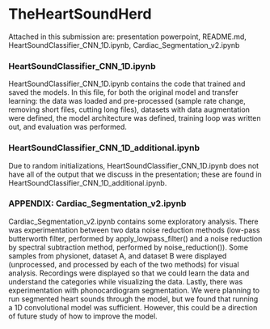 # TheHeartSoundHerd

Attached in this submission are: presentation powerpoint, README.md, HeartSoundClassifier_CNN_1D.ipynb, Cardiac_Segmentation_v2.ipynb

### HeartSoundClassifier_CNN_1D.ipynb
HeartSoundClassifier_CNN_1D.ipynb contains the code that trained and saved the models. In this file, for both the original model and transfer learning: the data was loaded and pre-processed (sample rate change, removing short files, cutting long files), datasets with data augmentation were defined, the model architecture was defined, training loop was written out, and evaluation was performed.

### HeartSoundClassifier_CNN_1D_additional.ipynb
Due to random initializations, HeartSoundClassifier_CNN_1D.ipynb does not have all of the output that we discuss in the presentation; these are found in HeartSoundClassifier_CNN_1D_additional.ipynb.

### APPENDIX: Cardiac_Segmentation_v2.ipynb
Cardiac_Segmentation_v2.ipynb contains some exploratory analysis. There was experimentation between two data noise reduction methods (low-pass butterworth filter, performed by apply_lowpass_filter() and a noise reduction by spectral subtraction method, performed by noise_reduction()). Some samples from physionet, dataset A, and dataset B were displayed (unprocessed, and processed by each of the two methods) for visual analysis. Recordings were displayed so that we could learn the data and understand the categories while visualizing the data.
Lastly, there was experimentation with phonocardiogram segmentation. We were planning to run segmented heart sounds through the model, but we found that running a 1D convolutional model was sufficient. However, this could be a direction of future study of how to improve the model.
